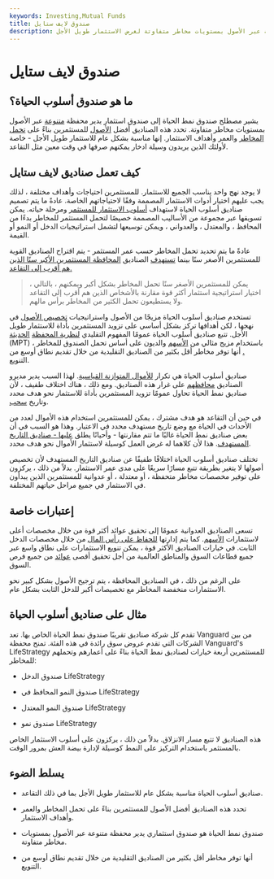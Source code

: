 ```yaml
---
keywords: Investing,Mutual Funds
title: صندوق لايف ستايل
description: صندوق نمط الحياة هو صندوق استثماري يدير محفظة متنوعة عبر الأصول بمستويات مخاطر متفاوتة لغرض الاستثمار طويل الأجل.
---
```


# صندوق لايف ستايل
## ما هو صندوق أسلوب الحياة؟

يشير مصطلح صندوق نمط الحياة إلى صندوق استثمار يدير محفظة [متنوعة](/diversification) عبر الأصول بمستويات مخاطر متفاوتة. تحدد هذه الصناديق أفضل [الأصول](/asset) للمستثمرين بناءً على [تحمل المخاطر](/risktolerance) والعمر وأهداف الاستثمار. إنها مناسبة بشكل عام للاستثمار طويل الأجل - خاصة لأولئك الذين يريدون وسيلة ادخار يمكنهم صرفها في وقت معين مثل التقاعد.

## كيف تعمل صناديق لايف ستايل

لا يوجد نهج واحد يناسب الجميع للاستثمار. للمستثمرين احتياجات وأهداف مختلفة ، لذلك يجب عليهم اختيار أدوات الاستثمار المصممة وفقًا لاحتياجاتهم الخاصة. عادةً ما يتم تصميم صناديق أسلوب الحياة لاستهداف [أسلوب الاستثمار للمستثمر](/investing_style) ومرحلة حياته. يمكن تسويقها عبر مجموعة من الأساليب المصممة خصيصًا لتحمل المستثمر للمخاطر بدءًا من المحافظ ، والمعتدل ، والعدواني ، ويمكن توسيعها لتشمل استراتيجيات الدخل أو النمو أو القيمة.

عادةً ما يتم تحديد تحمل المخاطر حسب عمر المستثمر - يتم اقتراح الصناديق القوية للمستثمرين الأصغر سنًا بينما [تستهدف](/aggressiveinvestmentstrategy) الصناديق [المحافظة المستثمرين الأكبر سنًا الذين هم أقرب إلى التقاعد.](/conservativeinvesting)

> يمكن للمستثمرين الأصغر سنًا تحمل المخاطر بشكل أكبر ويمكنهم ، بالتالي ، اختيار استراتيجية استثمار أكثر قوة مقارنة بالأشخاص الذين هم أقرب إلى التقاعد ولا يستطيعون تحمل الكثير من المخاطر برأس مالهم.

>

تستخدم صناديق أسلوب الحياة مزيجًا من الأصول واستراتيجيات [تخصيص الأصول](/assetallocation) في نهجها ، لكن أهدافها تركز بشكل أساسي على تزويد المستثمرين بأداة للاستثمار طويل الأجل. تتبع صناديق أسلوب الحياة عمومًا المفهوم التقليدي [لنظرية المحفظة](/modernportfoliotheory) [الحديثة](/modernportfoliotheory) (MPT) ، باستخدام مزيج مثالي من [الأسهم](/equity) والديون على أساس تحمل الصندوق للمخاطر [.](/debt) أنها توفر مخاطر أقل بكثير من الصناديق التقليدية من خلال تقديم نطاق أوسع من التنويع.

صناديق أسلوب الحياة هي تكرار [للأموال المتوازنة القياسية](/balancedfund). لهذا السبب يدير مديرو الصناديق [محافظهم](/portfolio) على غرار هذه الصناديق. ومع ذلك ، هناك اختلاف طفيف ، لأن صناديق نمط الحياة تحاول عمومًا تزويد المستثمرين بأداة للاستثمار نحو هدف محدد وتاريخ [سحب](/withdrawal).

في حين أن التقاعد هو هدف مشترك ، يمكن للمستثمرين استخدام هذه الأموال لعدد من الأحداث في الحياة مع وضع تاريخ مستهدف محدد في الاعتبار. وهذا هو السبب في أن بعض صناديق نمط الحياة غالبًا ما تتم مقارنتها - وأحيانًا يطلق [عليها - صناديق التاريخ المستهدف](/target-date_fund). هذا لأن كلاهما له غرض العمل كوسيلة لاستثمار الأموال نحو هدف محدد.

تختلف صناديق أسلوب الحياة اختلافًا طفيفًا عن صناديق التاريخ المستهدف لأن تخصيص أصولها لا يتغير بطريقة تتبع مسارًا سريعًا على مدى عمر الاستثمار. بدلاً من ذلك ، يركزون على توفير مخصصات مخاطر متحفظة ، أو معتدلة ، أو عدوانية للمستثمرين الذين يبدأون في الاستثمار في جميع مراحل حياتهم المختلفة.

## إعتبارات خاصة

تسعى الصناديق العدوانية عمومًا إلى تحقيق عوائد أكثر قوة من خلال مخصصات أعلى لاستثمارات [الأسهم](/equity). كما يتم إدارتها [للحفاظ على رأس المال](/preservationofcapital) من خلال مخصصات الدخل الثابت. في خيارات الصناديق الأكثر قوة ، يمكن تنويع الاستثمارات على نطاق واسع عبر جميع قطاعات السوق والمناطق العالمية من أجل تحقيق أقصى [عوائد](/return) من جميع فرص السوق.

على الرغم من ذلك ، في الصناديق المحافظة ، يتم ترجيح الأصول بشكل كبير نحو الاستثمارات منخفضة المخاطر مع تخصيصات أكبر للدخل الثابت بشكل عام.

## مثال على صناديق أسلوب الحياة

تقدم كل شركة صناديق تقريبًا صندوق نمط الحياة الخاص بها. تعد Vanguard من بين الشركات التي تقدم عروض سوق رائدة في هذه الفئة. تمنح محفظة Vanguard's LifeStrategy للمستثمرين أربعة خيارات لصناديق نمط الحياة بناءً على أعمارهم وتحملهم للمخاطر:

- صندوق الدخل LifeStrategy

- صندوق النمو المحافظ في LifeStrategy

- صندوق النمو المعتدل LifeStrategy

- صندوق نمو LifeStrategy

هذه الصناديق لا تتبع مسار الانزلاق. بدلاً من ذلك ، يركزون على أسلوب الاستثمار الخاص بالمستثمر باستخدام التركيز على النمط كوسيلة لإدارة بيضة العش بمرور الوقت.

## يسلط الضوء

- صناديق أسلوب الحياة مناسبة بشكل عام للاستثمار طويل الأجل بما في ذلك التقاعد.

- تحدد هذه الصناديق أفضل الأصول للمستثمرين بناءً على تحمل المخاطر والعمر وأهداف الاستثمار.

- صندوق نمط الحياة هو صندوق استثماري يدير محفظة متنوعة عبر الأصول بمستويات مخاطر متفاوتة.

- أنها توفر مخاطر أقل بكثير من الصناديق التقليدية من خلال تقديم نطاق أوسع من التنويع.

